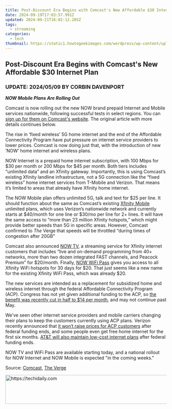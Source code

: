 ```yaml
---
title: Post-Discount Era Begins with Comcast's New Affordable $30 Internet Plan
date: 2024-09-19T17:03:57.991Z
updated: 2024-09-21T16:02:12.285Z
tags:
  - streaming
categories:
  - tech
thumbnail: https://static1.howtogeekimages.com/wordpress/wp-content/uploads/2023/12/52810196111_97677d336d_o.jpg
---
```


## Post-Discount Era Begins with Comcast's New Affordable $30 Internet Plan

###  UPDATE: 2024/05/09 BY CORBIN DAVENPORT

**_NOW Mobile Plans Are Rolling Out_** 

 Comcast is now rolling out the new NOW brand prepaid Internet and Mobile services nationwide, following successful tests in select regions. You can [sign up for them on Comcast's website](https://www.xfinity.com/now). The original article with more details continues below.

 The rise in ‘fixed wireless’ 5G home internet and the end of the Affordable Connectivity Program have put pressure on internet service providers to lower prices. Comcast is now doing just that, with the introduction of new ‘NOW’ home internet and wireless plans.

 NOW Internet is a prepaid home internet subscription, with 100 Mbps for $30 per month or 200 Mbps for $45 per month. Both tiers includes “unlimited data” and an Xfinity gateway. Importantly, this is using Comcast’s existing Xfinity landline infrastructure, not a 5G connection like the “fixed wireless” home internet services from T-Mobile and Verizon. That means it’s limited to areas that already have Xfinity home internet.

 The NOW Mobile plan offers unlimited 5G, talk and text for $25 per line. It should function about the same as Comcast’s existing [Xfinity Mobile](https://www.xfinity.com/mobile/learn/plan) unlimited plans, which uses Verizon’s nationwide network and currently starts at $40/month for one line or $30/mo per line for 2+ lines. It will have the same access to “more than 23 million Xfinity hotspots,” which might provide better speeds than 5G in specific areas. However, Comcast confirmed to _The_ Verge that speeds will be throttled “during times of congestion after 20GB”

 Comcast also announced [NOW TV](https://www.xfinity.com/nowtv), a streaming service for Xfinity internet customers that includes “live and on-demand programming from 40+ networks, more than two dozen integrated FAST channels, and Peacock Premium” for $20/month. Finally, [NOW WiFi Pass](https://www.xfinity.com/learn/internet-service/wifi) gives you access to all Xfinity WiFi hotspots for 30 days for $20\. That just seems like a new name for the existing Xfinity WiFi Pass, which was already $20.

 The new services are intended as a replacement for subsidized home and wireless internet through the federal Affordable Connectivity Program (ACP). Congress has not yet given additional funding to the ACP, so [the benefit was recently cut in half to $14 per month](https://location-fake.techidaily.com/5-hassle-free-solutions-to-fake-location-on-find-my-friends-of-apple-iphone-se-drfone-by-drfone-virtual-ios/), and may not continue past May.

 We’ve seen other internet service providers and mobile carriers changing their plans to keep the customers currently using ACP plans. Verizon recently announced that [it won’t raise prices for ACP customers](https://article-posts.techidaily.com/top-5-high-definition-4k-gaming-screens-for-2024/) after federal funding ends, and some people even get free home internet for the first six months. [AT&T will also maintain low-cost internet plans](https://extra-resources.techidaily.com/lifecam-videoapp-quality-checkup/) after federal funding ends.

 NOW TV and WiFi Pass are available starting today, and a national rollout for NOW Internet and NOW Mobile is expected "in the coming weeks."

 Source: [Comcast](https://corporate.comcast.com/press/releases/comcast-launches-now-low-cost-internet-mobile-and-tv), [The Verge](https://www.theverge.com/2024/4/17/24132851/comcast-xfinity-now-mobile-prepaid-wireless)

<ins class="adsbygoogle"
     style="display:block"
     data-ad-format="autorelaxed"
     data-ad-client="ca-pub-7571918770474297"
     data-ad-slot="1223367746"></ins>

<ins class="adsbygoogle"
     style="display:block"
     data-ad-client="ca-pub-7571918770474297"
     data-ad-slot="8358498916"
     data-ad-format="auto"
     data-full-width-responsive="true"></ins>



<!-- affiliate ads begin -->
<a href="https://unicoeye.pxf.io/c/5597632/2134497/18498" target="_top" id="2134497">
  <img src="//a.impactradius-go.com/display-ad/18498-2134497" border="0" alt="https://techidaily.com" width="728" height="90"/>
</a>
<img height="0" width="0" src="https://unicoeye.pxf.io/i/5597632/2134497/18498" style="position:absolute;visibility:hidden;" border="0" />
<!-- affiliate ads end -->

